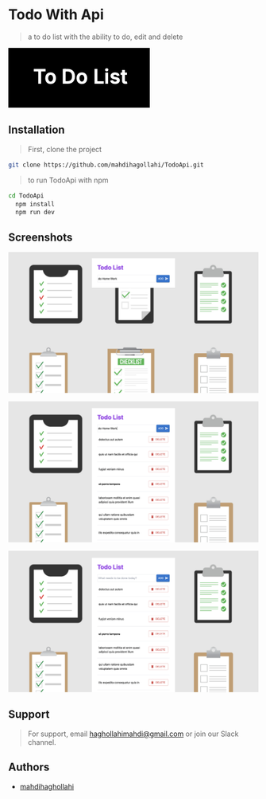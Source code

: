 # Todo With Api

> a to do list with the ability to do, edit and delete



![Logo](https://github.com/mahdihagollahi/TodoWithNext/blob/main/src/app/assets/Img/Logo.png)




## Installation

> First, clone the project

```bash
git clone https://github.com/mahdihagollahi/TodoApi.git
```

> to run TodoApi with npm

```bash
cd TodoApi
  npm install
  npm run dev
```

## Screenshots

![App Screenshot](https://github.com/mahdihagollahi/TodoApi/blob/master/src/assets/Screen/Screenshot%202024-10-12%20at%2000.06.30.png)

![Commit Badge](https://github.com/mahdihagollahi/TodoApi/blob/master/src/assets/Screen/Screenshot%202024-10-12%20at%2000.06.09.png)

![Commit Badge](https://github.com/mahdihagollahi/TodoApi/blob/master/src/assets/Screen/Screenshot%202024-10-12%20at%2000.05.50.png)

## Support

> For support, email haghollahimahdi@gmail.com or join our Slack channel.

## Authors

- [mahdihaghollahi](https://github.com/mahdihagollahi)
